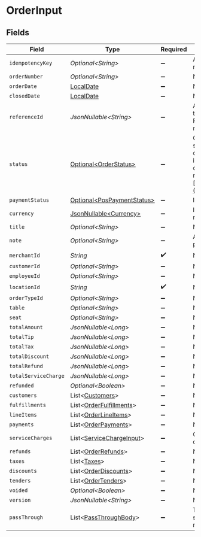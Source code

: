 # OrderInput


## Fields

| Field                                                                                                                                                                                                                                                                                                                                                        | Type                                                                                                                                                                                                                                                                                                                                                         | Required                                                                                                                                                                                                                                                                                                                                                     | Description                                                                                                                                                                                                                                                                                                                                                  | Example                                                                                                                                                                                                                                                                                                                                                      |
| ------------------------------------------------------------------------------------------------------------------------------------------------------------------------------------------------------------------------------------------------------------------------------------------------------------------------------------------------------------ | ------------------------------------------------------------------------------------------------------------------------------------------------------------------------------------------------------------------------------------------------------------------------------------------------------------------------------------------------------------ | ------------------------------------------------------------------------------------------------------------------------------------------------------------------------------------------------------------------------------------------------------------------------------------------------------------------------------------------------------------ | ------------------------------------------------------------------------------------------------------------------------------------------------------------------------------------------------------------------------------------------------------------------------------------------------------------------------------------------------------------ | ------------------------------------------------------------------------------------------------------------------------------------------------------------------------------------------------------------------------------------------------------------------------------------------------------------------------------------------------------------ |
| `idempotencyKey`                                                                                                                                                                                                                                                                                                                                             | *Optional\<String>*                                                                                                                                                                                                                                                                                                                                          | :heavy_minus_sign:                                                                                                                                                                                                                                                                                                                                           | A value you specify that uniquely identifies this request among requests you have sent.                                                                                                                                                                                                                                                                      | random_string                                                                                                                                                                                                                                                                                                                                                |
| `orderNumber`                                                                                                                                                                                                                                                                                                                                                | *Optional\<String>*                                                                                                                                                                                                                                                                                                                                          | :heavy_minus_sign:                                                                                                                                                                                                                                                                                                                                           | N/A                                                                                                                                                                                                                                                                                                                                                          | 1F                                                                                                                                                                                                                                                                                                                                                           |
| `orderDate`                                                                                                                                                                                                                                                                                                                                                  | [LocalDate](https://docs.oracle.com/javase/8/docs/api/java/time/LocalDate.html)                                                                                                                                                                                                                                                                              | :heavy_minus_sign:                                                                                                                                                                                                                                                                                                                                           | N/A                                                                                                                                                                                                                                                                                                                                                          | 2022-08-12                                                                                                                                                                                                                                                                                                                                                   |
| `closedDate`                                                                                                                                                                                                                                                                                                                                                 | [LocalDate](https://docs.oracle.com/javase/8/docs/api/java/time/LocalDate.html)                                                                                                                                                                                                                                                                              | :heavy_minus_sign:                                                                                                                                                                                                                                                                                                                                           | N/A                                                                                                                                                                                                                                                                                                                                                          | 2022-08-13                                                                                                                                                                                                                                                                                                                                                   |
| `referenceId`                                                                                                                                                                                                                                                                                                                                                | *JsonNullable\<String>*                                                                                                                                                                                                                                                                                                                                      | :heavy_minus_sign:                                                                                                                                                                                                                                                                                                                                           | An optional user-defined reference ID that associates this record with another entity in an external system. For example, a customer ID from an external customer management system.                                                                                                                                                                         | my-order-001                                                                                                                                                                                                                                                                                                                                                 |
| `status`                                                                                                                                                                                                                                                                                                                                                     | [Optional\<OrderStatus>](../../models/components/OrderStatus.md)                                                                                                                                                                                                                                                                                             | :heavy_minus_sign:                                                                                                                                                                                                                                                                                                                                           | Order status. Clover specific: If no value is set, the status defaults to hidden, which indicates a hidden order. A hidden order is not displayed in user interfaces and can only be retrieved by its id. When creating an order via the REST API the value must be manually set to 'open'. More info [https://docs.clover.com/reference/orderupdateorder]() | open                                                                                                                                                                                                                                                                                                                                                         |
| `paymentStatus`                                                                                                                                                                                                                                                                                                                                              | [Optional\<PosPaymentStatus>](../../models/components/PosPaymentStatus.md)                                                                                                                                                                                                                                                                                   | :heavy_minus_sign:                                                                                                                                                                                                                                                                                                                                           | Is this order paid or not?                                                                                                                                                                                                                                                                                                                                   | open                                                                                                                                                                                                                                                                                                                                                         |
| `currency`                                                                                                                                                                                                                                                                                                                                                   | [JsonNullable\<Currency>](../../models/components/Currency.md)                                                                                                                                                                                                                                                                                               | :heavy_minus_sign:                                                                                                                                                                                                                                                                                                                                           | Indicates the associated currency for an amount of money. Values correspond to [ISO 4217](https://en.wikipedia.org/wiki/ISO_4217).                                                                                                                                                                                                                           | USD                                                                                                                                                                                                                                                                                                                                                          |
| `title`                                                                                                                                                                                                                                                                                                                                                      | *Optional\<String>*                                                                                                                                                                                                                                                                                                                                          | :heavy_minus_sign:                                                                                                                                                                                                                                                                                                                                           | N/A                                                                                                                                                                                                                                                                                                                                                          |                                                                                                                                                                                                                                                                                                                                                              |
| `note`                                                                                                                                                                                                                                                                                                                                                       | *Optional\<String>*                                                                                                                                                                                                                                                                                                                                          | :heavy_minus_sign:                                                                                                                                                                                                                                                                                                                                           | A note with information about this order, may be printed on the order receipt and displayed in apps                                                                                                                                                                                                                                                          |                                                                                                                                                                                                                                                                                                                                                              |
| `merchantId`                                                                                                                                                                                                                                                                                                                                                 | *String*                                                                                                                                                                                                                                                                                                                                                     | :heavy_check_mark:                                                                                                                                                                                                                                                                                                                                           | N/A                                                                                                                                                                                                                                                                                                                                                          | 12345                                                                                                                                                                                                                                                                                                                                                        |
| `customerId`                                                                                                                                                                                                                                                                                                                                                 | *Optional\<String>*                                                                                                                                                                                                                                                                                                                                          | :heavy_minus_sign:                                                                                                                                                                                                                                                                                                                                           | N/A                                                                                                                                                                                                                                                                                                                                                          | 12345                                                                                                                                                                                                                                                                                                                                                        |
| `employeeId`                                                                                                                                                                                                                                                                                                                                                 | *Optional\<String>*                                                                                                                                                                                                                                                                                                                                          | :heavy_minus_sign:                                                                                                                                                                                                                                                                                                                                           | N/A                                                                                                                                                                                                                                                                                                                                                          | 12345                                                                                                                                                                                                                                                                                                                                                        |
| `locationId`                                                                                                                                                                                                                                                                                                                                                 | *String*                                                                                                                                                                                                                                                                                                                                                     | :heavy_check_mark:                                                                                                                                                                                                                                                                                                                                           | N/A                                                                                                                                                                                                                                                                                                                                                          | 12345                                                                                                                                                                                                                                                                                                                                                        |
| `orderTypeId`                                                                                                                                                                                                                                                                                                                                                | *Optional\<String>*                                                                                                                                                                                                                                                                                                                                          | :heavy_minus_sign:                                                                                                                                                                                                                                                                                                                                           | N/A                                                                                                                                                                                                                                                                                                                                                          | 12345                                                                                                                                                                                                                                                                                                                                                        |
| `table`                                                                                                                                                                                                                                                                                                                                                      | *Optional\<String>*                                                                                                                                                                                                                                                                                                                                          | :heavy_minus_sign:                                                                                                                                                                                                                                                                                                                                           | N/A                                                                                                                                                                                                                                                                                                                                                          | 1F                                                                                                                                                                                                                                                                                                                                                           |
| `seat`                                                                                                                                                                                                                                                                                                                                                       | *Optional\<String>*                                                                                                                                                                                                                                                                                                                                          | :heavy_minus_sign:                                                                                                                                                                                                                                                                                                                                           | N/A                                                                                                                                                                                                                                                                                                                                                          | 23F                                                                                                                                                                                                                                                                                                                                                          |
| `totalAmount`                                                                                                                                                                                                                                                                                                                                                | *JsonNullable\<Long>*                                                                                                                                                                                                                                                                                                                                        | :heavy_minus_sign:                                                                                                                                                                                                                                                                                                                                           | N/A                                                                                                                                                                                                                                                                                                                                                          | 275                                                                                                                                                                                                                                                                                                                                                          |
| `totalTip`                                                                                                                                                                                                                                                                                                                                                   | *JsonNullable\<Long>*                                                                                                                                                                                                                                                                                                                                        | :heavy_minus_sign:                                                                                                                                                                                                                                                                                                                                           | N/A                                                                                                                                                                                                                                                                                                                                                          | 700                                                                                                                                                                                                                                                                                                                                                          |
| `totalTax`                                                                                                                                                                                                                                                                                                                                                   | *JsonNullable\<Long>*                                                                                                                                                                                                                                                                                                                                        | :heavy_minus_sign:                                                                                                                                                                                                                                                                                                                                           | N/A                                                                                                                                                                                                                                                                                                                                                          | 275                                                                                                                                                                                                                                                                                                                                                          |
| `totalDiscount`                                                                                                                                                                                                                                                                                                                                              | *JsonNullable\<Long>*                                                                                                                                                                                                                                                                                                                                        | :heavy_minus_sign:                                                                                                                                                                                                                                                                                                                                           | N/A                                                                                                                                                                                                                                                                                                                                                          | 300                                                                                                                                                                                                                                                                                                                                                          |
| `totalRefund`                                                                                                                                                                                                                                                                                                                                                | *JsonNullable\<Long>*                                                                                                                                                                                                                                                                                                                                        | :heavy_minus_sign:                                                                                                                                                                                                                                                                                                                                           | N/A                                                                                                                                                                                                                                                                                                                                                          | 0                                                                                                                                                                                                                                                                                                                                                            |
| `totalServiceCharge`                                                                                                                                                                                                                                                                                                                                         | *JsonNullable\<Long>*                                                                                                                                                                                                                                                                                                                                        | :heavy_minus_sign:                                                                                                                                                                                                                                                                                                                                           | N/A                                                                                                                                                                                                                                                                                                                                                          | 0                                                                                                                                                                                                                                                                                                                                                            |
| `refunded`                                                                                                                                                                                                                                                                                                                                                   | *Optional\<Boolean>*                                                                                                                                                                                                                                                                                                                                         | :heavy_minus_sign:                                                                                                                                                                                                                                                                                                                                           | N/A                                                                                                                                                                                                                                                                                                                                                          | false                                                                                                                                                                                                                                                                                                                                                        |
| `customers`                                                                                                                                                                                                                                                                                                                                                  | List\<[Customers](../../models/components/Customers.md)>                                                                                                                                                                                                                                                                                                     | :heavy_minus_sign:                                                                                                                                                                                                                                                                                                                                           | N/A                                                                                                                                                                                                                                                                                                                                                          |                                                                                                                                                                                                                                                                                                                                                              |
| `fulfillments`                                                                                                                                                                                                                                                                                                                                               | List\<[OrderFulfillments](../../models/components/OrderFulfillments.md)>                                                                                                                                                                                                                                                                                     | :heavy_minus_sign:                                                                                                                                                                                                                                                                                                                                           | N/A                                                                                                                                                                                                                                                                                                                                                          |                                                                                                                                                                                                                                                                                                                                                              |
| `lineItems`                                                                                                                                                                                                                                                                                                                                                  | List\<[OrderLineItems](../../models/components/OrderLineItems.md)>                                                                                                                                                                                                                                                                                           | :heavy_minus_sign:                                                                                                                                                                                                                                                                                                                                           | N/A                                                                                                                                                                                                                                                                                                                                                          |                                                                                                                                                                                                                                                                                                                                                              |
| `payments`                                                                                                                                                                                                                                                                                                                                                   | List\<[OrderPayments](../../models/components/OrderPayments.md)>                                                                                                                                                                                                                                                                                             | :heavy_minus_sign:                                                                                                                                                                                                                                                                                                                                           | N/A                                                                                                                                                                                                                                                                                                                                                          |                                                                                                                                                                                                                                                                                                                                                              |
| `serviceCharges`                                                                                                                                                                                                                                                                                                                                             | List\<[ServiceChargeInput](../../models/components/ServiceChargeInput.md)>                                                                                                                                                                                                                                                                                   | :heavy_minus_sign:                                                                                                                                                                                                                                                                                                                                           | Optional service charges or gratuity tip applied to the order.                                                                                                                                                                                                                                                                                               |                                                                                                                                                                                                                                                                                                                                                              |
| `refunds`                                                                                                                                                                                                                                                                                                                                                    | List\<[OrderRefunds](../../models/components/OrderRefunds.md)>                                                                                                                                                                                                                                                                                               | :heavy_minus_sign:                                                                                                                                                                                                                                                                                                                                           | N/A                                                                                                                                                                                                                                                                                                                                                          |                                                                                                                                                                                                                                                                                                                                                              |
| `taxes`                                                                                                                                                                                                                                                                                                                                                      | List\<[Taxes](../../models/components/Taxes.md)>                                                                                                                                                                                                                                                                                                             | :heavy_minus_sign:                                                                                                                                                                                                                                                                                                                                           | N/A                                                                                                                                                                                                                                                                                                                                                          |                                                                                                                                                                                                                                                                                                                                                              |
| `discounts`                                                                                                                                                                                                                                                                                                                                                  | List\<[OrderDiscounts](../../models/components/OrderDiscounts.md)>                                                                                                                                                                                                                                                                                           | :heavy_minus_sign:                                                                                                                                                                                                                                                                                                                                           | N/A                                                                                                                                                                                                                                                                                                                                                          |                                                                                                                                                                                                                                                                                                                                                              |
| `tenders`                                                                                                                                                                                                                                                                                                                                                    | List\<[OrderTenders](../../models/components/OrderTenders.md)>                                                                                                                                                                                                                                                                                               | :heavy_minus_sign:                                                                                                                                                                                                                                                                                                                                           | N/A                                                                                                                                                                                                                                                                                                                                                          |                                                                                                                                                                                                                                                                                                                                                              |
| `voided`                                                                                                                                                                                                                                                                                                                                                     | *Optional\<Boolean>*                                                                                                                                                                                                                                                                                                                                         | :heavy_minus_sign:                                                                                                                                                                                                                                                                                                                                           | N/A                                                                                                                                                                                                                                                                                                                                                          | false                                                                                                                                                                                                                                                                                                                                                        |
| `version`                                                                                                                                                                                                                                                                                                                                                    | *JsonNullable\<String>*                                                                                                                                                                                                                                                                                                                                      | :heavy_minus_sign:                                                                                                                                                                                                                                                                                                                                           | N/A                                                                                                                                                                                                                                                                                                                                                          | 230320320320                                                                                                                                                                                                                                                                                                                                                 |
| `passThrough`                                                                                                                                                                                                                                                                                                                                                | List\<[PassThroughBody](../../models/components/PassThroughBody.md)>                                                                                                                                                                                                                                                                                         | :heavy_minus_sign:                                                                                                                                                                                                                                                                                                                                           | The pass_through property allows passing service-specific, custom data or structured modifications in request body when creating or updating resources.                                                                                                                                                                                                      |                                                                                                                                                                                                                                                                                                                                                              |